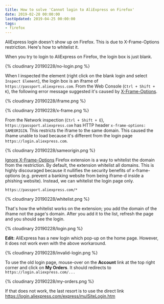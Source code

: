 ```yaml
---
title: How to solve 'Cannot login to AliExpress on Firefox'
date: 2019-02-28 00:00:00
lastUpdated: 2019-04-25 00:00:00
tags:
- firefox
---
```


AliExpress login doesn't show up on Firefox. This is due to X-Frame-Options restriction. Here's how to whitelist it.

<!-- more -->

When you try to login to AliExpress on Firefox, the login box is just blank.

{% cloudinary 20190228/no-login.png %}

When I inspected the element (right click on the blank login and select `Inspect Element`), the login box is an iframe of `https://passport.aliexpress.com`. From the Web Console (`Ctrl + Shift + K`), the following error message suggested it's caused by [X-Frame-Options](https://developer.mozilla.org/en-US/docs/Web/HTTP/Headers/X-Frame-Options).

{% cloudinary 20190228/iframe.png %}

{% cloudinary 20190228/x-frame.png %}

From the Network inspection (`Ctrl + Shift + E`), `https://passport.aliexpress.com` has HTTP header `x-frame-options: SAMEORIGIN`. This restricts the iframe to the same domain. This caused the iframe unable to load because it's different from the login page `https://login.aliexpress.com`.

{% cloudinary 20190228/sameorigin.png %}

[Ignore X-Frame-Options](https://addons.mozilla.org/en-US/firefox/addon/ignore-x-frame-options-header/) Firefox extension is a way to whitelist the domain from the restriction. By default, the extension whitelist all domains. This is highly discouraged because it nullifies the security benefits of x-frame-options (e.g. prevent a banking website from being iframe-d inside a phishing website). Instead, we can whitelist the login page only.

```
https://passport.aliexpress.com/*
```

{% cloudinary 20190228/whitelist.png %}

That's how the whitelist works on the extension; you add the domain of the iframe not the page's domain. After you add it to the list, refresh the page and you should see the login.

{% cloudinary 20190228/login.png %}

**Edit:** AliExpress has a new login which pop-up on the home page. However, it does not work even with the above workaround.

{% cloudinary 20190228/invalid-login.png %}

To use the old login page, mouse-over on the **Account** link at the top right corner and click on **My Orders**. It should redirects to `https://login.aliexpress.com/...`

{% cloudinary 20190228/my-orders.png %}

If that does not work, the last resort is to use the direct link https://login.aliexpress.com/express/mulSiteLogin.htm